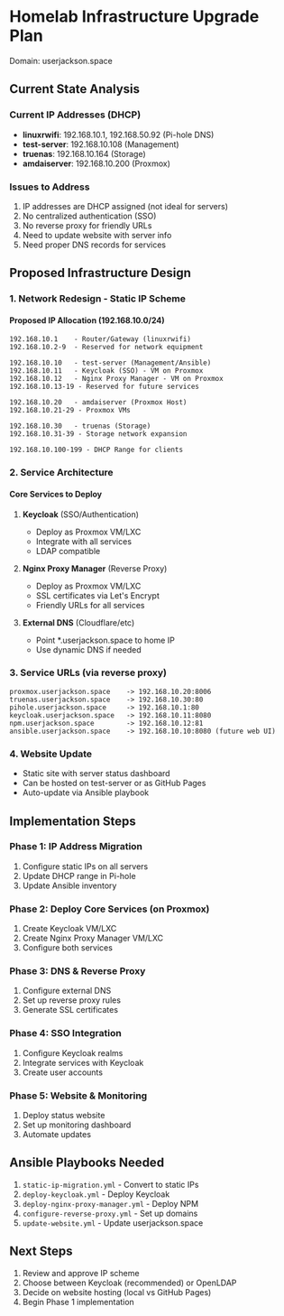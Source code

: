 # Homelab Infrastructure Upgrade Plan
Domain: userjackson.space

## Current State Analysis

### Current IP Addresses (DHCP)
- **linuxrwifi**: 192.168.10.1, 192.168.50.92 (Pi-hole DNS)
- **test-server**: 192.168.10.108 (Management)
- **truenas**: 192.168.10.164 (Storage)
- **amdaiserver**: 192.168.10.200 (Proxmox)

### Issues to Address
1. IP addresses are DHCP assigned (not ideal for servers)
2. No centralized authentication (SSO)
3. No reverse proxy for friendly URLs
4. Need to update website with server info
5. Need proper DNS records for services

## Proposed Infrastructure Design

### 1. Network Redesign - Static IP Scheme

#### Proposed IP Allocation (192.168.10.0/24)
```
192.168.10.1    - Router/Gateway (linuxrwifi)
192.168.10.2-9  - Reserved for network equipment

192.168.10.10   - test-server (Management/Ansible)
192.168.10.11   - Keycloak (SSO) - VM on Proxmox
192.168.10.12   - Nginx Proxy Manager - VM on Proxmox
192.168.10.13-19 - Reserved for future services

192.168.10.20   - amdaiserver (Proxmox Host)
192.168.10.21-29 - Proxmox VMs

192.168.10.30   - truenas (Storage)
192.168.10.31-39 - Storage network expansion

192.168.10.100-199 - DHCP Range for clients
```

### 2. Service Architecture

#### Core Services to Deploy
1. **Keycloak** (SSO/Authentication)
   - Deploy as Proxmox VM/LXC
   - Integrate with all services
   - LDAP compatible

2. **Nginx Proxy Manager** (Reverse Proxy)
   - Deploy as Proxmox VM/LXC
   - SSL certificates via Let's Encrypt
   - Friendly URLs for all services

3. **External DNS** (Cloudflare/etc)
   - Point *.userjackson.space to home IP
   - Use dynamic DNS if needed

### 3. Service URLs (via reverse proxy)
```
proxmox.userjackson.space    -> 192.168.10.20:8006
truenas.userjackson.space    -> 192.168.10.30:80
pihole.userjackson.space     -> 192.168.10.1:80
keycloak.userjackson.space   -> 192.168.10.11:8080
npm.userjackson.space        -> 192.168.10.12:81
ansible.userjackson.space    -> 192.168.10.10:8080 (future web UI)
```

### 4. Website Update
- Static site with server status dashboard
- Can be hosted on test-server or as GitHub Pages
- Auto-update via Ansible playbook

## Implementation Steps

### Phase 1: IP Address Migration
1. Configure static IPs on all servers
2. Update DHCP range in Pi-hole
3. Update Ansible inventory

### Phase 2: Deploy Core Services (on Proxmox)
1. Create Keycloak VM/LXC
2. Create Nginx Proxy Manager VM/LXC
3. Configure both services

### Phase 3: DNS & Reverse Proxy
1. Configure external DNS
2. Set up reverse proxy rules
3. Generate SSL certificates

### Phase 4: SSO Integration
1. Configure Keycloak realms
2. Integrate services with Keycloak
3. Create user accounts

### Phase 5: Website & Monitoring
1. Deploy status website
2. Set up monitoring dashboard
3. Automate updates

## Ansible Playbooks Needed
1. `static-ip-migration.yml` - Convert to static IPs
2. `deploy-keycloak.yml` - Deploy Keycloak
3. `deploy-nginx-proxy-manager.yml` - Deploy NPM
4. `configure-reverse-proxy.yml` - Set up domains
5. `update-website.yml` - Update userjackson.space

## Next Steps
1. Review and approve IP scheme
2. Choose between Keycloak (recommended) or OpenLDAP
3. Decide on website hosting (local vs GitHub Pages)
4. Begin Phase 1 implementation